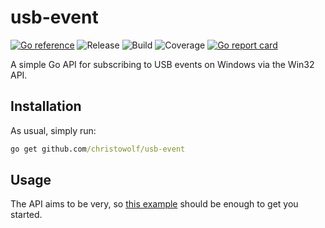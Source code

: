 # usb-event

[![Go reference](https://pkg.go.dev/badge/github.com/christowolf/usb-event.svg)](https://pkg.go.dev/github.com/christowolf/usb-event)
![Release](https://img.shields.io/github/v/release/ChristoWolf/usb-event)
![Build](https://img.shields.io/github/actions/workflow/status/ChristoWolf/usb-event/main.yml?branch=main)
![Coverage](https://img.shields.io/codecov/c/github/ChristoWolf/usb-event)
[![Go report card](https://goreportcard.com/badge/github.com/ChristoWolf/usb-event)](https://goreportcard.com/report/github.com/ChristoWolf/usb-event)

A simple Go API for subscribing to USB events on Windows via the Win32 API.

## Installation

As usual, simply run:

```cmd
go get github.com/christowolf/usb-event
```

## Usage

The API aims to be very, so
[this example](https://github.com/ChristoWolf/usb-event/blob/main/usbevent_test.go)
should be enough to get you started.
